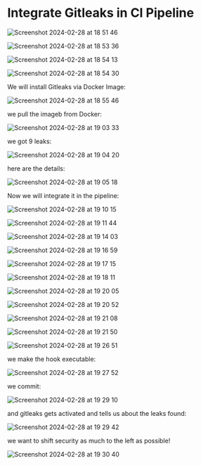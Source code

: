 # Integrate Gitleaks in CI Pipeline

![Screenshot 2024-02-28 at 18 51 46](https://github.com/redjules/Integrate-Gitleaks-in-CI-Pipeline/assets/106017493/12e93803-4221-4cd4-8110-5e965f0788c1)


![Screenshot 2024-02-28 at 18 53 36](https://github.com/redjules/Integrate-Gitleaks-in-CI-Pipeline/assets/106017493/ab020050-458d-4bd7-8946-501bfaa91267)


![Screenshot 2024-02-28 at 18 54 13](https://github.com/redjules/Integrate-Gitleaks-in-CI-Pipeline/assets/106017493/3964bbfb-8c3d-4874-95c6-514ca0ceff91)


![Screenshot 2024-02-28 at 18 54 30](https://github.com/redjules/Integrate-Gitleaks-in-CI-Pipeline/assets/106017493/a13de15b-5890-466d-aa99-dda5b5671271)

We will install Gitleaks via Docker Image:

![Screenshot 2024-02-28 at 18 55 46](https://github.com/redjules/Integrate-Gitleaks-in-CI-Pipeline/assets/106017493/3b2ce508-b4d5-457b-be7f-0db1ef62ef13)

we pull the imageb from Docker:

![Screenshot 2024-02-28 at 19 03 33](https://github.com/redjules/Integrate-Gitleaks-in-CI-Pipeline/assets/106017493/0afca987-ef10-4505-a6cd-d0a55fed9337)

we got 9 leaks:

![Screenshot 2024-02-28 at 19 04 20](https://github.com/redjules/Integrate-Gitleaks-in-CI-Pipeline/assets/106017493/a16356ee-046c-4bb7-98ac-8f677dd51e24)

here are the details:

![Screenshot 2024-02-28 at 19 05 18](https://github.com/redjules/Integrate-Gitleaks-in-CI-Pipeline/assets/106017493/60037865-8646-4027-b0cd-281fc8c856f1)

Now we will integrate it in the pipeline:

![Screenshot 2024-02-28 at 19 10 15](https://github.com/redjules/Integrate-Gitleaks-in-CI-Pipeline/assets/106017493/945f5b0b-62e7-49ec-bb07-9a77de0616a8)

![Screenshot 2024-02-28 at 19 11 44](https://github.com/redjules/Integrate-Gitleaks-in-CI-Pipeline/assets/106017493/92918bef-7df4-4c09-b55d-04ead53f327e)

![Screenshot 2024-02-28 at 19 14 03](https://github.com/redjules/Integrate-Gitleaks-in-CI-Pipeline/assets/106017493/2010f5f4-bed3-4028-bf64-6b13e23173d7)


![Screenshot 2024-02-28 at 19 16 59](https://github.com/redjules/Integrate-Gitleaks-in-CI-Pipeline/assets/106017493/0e2f159a-1d62-4341-bb37-a04a5611d697)


![Screenshot 2024-02-28 at 19 17 15](https://github.com/redjules/Integrate-Gitleaks-in-CI-Pipeline/assets/106017493/2687d23f-db11-4135-9897-d0d0b513389c)

![Screenshot 2024-02-28 at 19 18 11](https://github.com/redjules/Integrate-Gitleaks-in-CI-Pipeline/assets/106017493/d22ecc46-a815-4845-a9eb-1eaa2332df21)


![Screenshot 2024-02-28 at 19 20 05](https://github.com/redjules/Integrate-Gitleaks-in-CI-Pipeline/assets/106017493/b9e4132c-079f-415f-b8ae-e2c2f78248b4)


![Screenshot 2024-02-28 at 19 20 52](https://github.com/redjules/Integrate-Gitleaks-in-CI-Pipeline/assets/106017493/b9d63b1d-168f-4d73-bebd-ce2205406d06)

![Screenshot 2024-02-28 at 19 21 08](https://github.com/redjules/Integrate-Gitleaks-in-CI-Pipeline/assets/106017493/c5431c24-6d46-4ff6-9240-4019ae4613ee)


![Screenshot 2024-02-28 at 19 21 50](https://github.com/redjules/Integrate-Gitleaks-in-CI-Pipeline/assets/106017493/9149ea82-df54-4484-a5d2-4d7d86ad9854)

![Screenshot 2024-02-28 at 19 26 51](https://github.com/redjules/Integrate-Gitleaks-in-CI-Pipeline/assets/106017493/846864c3-ef5f-46d2-b98a-979687ef607d)

we make the hook executable:

![Screenshot 2024-02-28 at 19 27 52](https://github.com/redjules/Integrate-Gitleaks-in-CI-Pipeline/assets/106017493/00b921f6-493d-4ba7-bc0c-69052e681310)

we commit:

![Screenshot 2024-02-28 at 19 29 10](https://github.com/redjules/Integrate-Gitleaks-in-CI-Pipeline/assets/106017493/334fc0dd-3f80-43b5-bb1a-35c37084c766)

and gitleaks gets activated and tells us about the leaks found:

![Screenshot 2024-02-28 at 19 29 42](https://github.com/redjules/Integrate-Gitleaks-in-CI-Pipeline/assets/106017493/f42bb7b7-adb7-4a4b-abd3-525ea4cbf381)

we want to shift security as much to the left as possible!

![Screenshot 2024-02-28 at 19 30 40](https://github.com/redjules/Integrate-Gitleaks-in-CI-Pipeline/assets/106017493/5a11b939-11a3-4ba9-95be-4e61297600a4)

